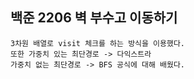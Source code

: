 ## 백준 2206 벽 부수고 이동하기

    3차원 배열로 visit 체크를 하는 방식을 이용했다.
    또한 가중치 있는 최단경로 -> 다익스트라
    가중치 없는 최단경로 -> BFS 공식에 대해 배웠다.